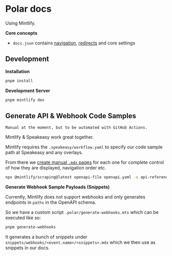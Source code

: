 # Polar docs

Using Mintlify.

**Core concepts**
- `docs.json` contains [navigation](https://mintlify.com/docs/navigation/overview), [redirects](https://mintlify.com/docs/settings/broken-links) and core settings


## Development

**Installation**
```bash
pnpm install
```

**Development Server**
```bash
pnpm mintlify dev
```

## Generate API & Webhook Code Samples

```
Manual at the moment, but to be automated with GitHub Actions.
```

Mintlify & Speakeasy work great together.

Mintlify requires the `.speakeasy/workflow.yaml` to specify our code sample path
at Speakeasy and any overlays.

From there we [create manual `.mdx` pages](https://mintlify.com/docs/api-playground/openapi/setup#autogenerate-files) for each one for complete control of
how they are displayed, navigation order etc.

```bash
npx @mintlify/scraping@latest openapi-file openapi.yaml -o api-reference
```

**Generate Webhook Sample Payloads (Snippets)**

Currently, Mintlify does not support webhooks and only generates endpoints in
`paths` in the OpenAPI schema.

So we have a custom script `.polar/generate-webhooks.mts` which can be executed
like so:

```bash
pnpm generate-webhooks
```

It generates a bunch of snippets under `snippets/webhooks/<event.name>/<snippets>.mdx`
which we then use as snippets in our docs.
